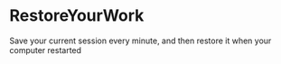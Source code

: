# RestoreYourWork
Save your current session every minute, and then restore it when your computer restarted
